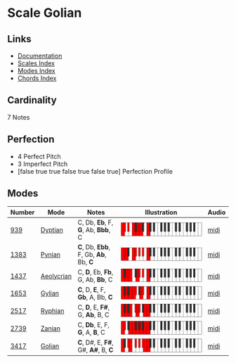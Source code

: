 # Scale Golian

## Links

- [Documentation](index.md)
- [Scales Index](Scales.md)
- [Modes Index](Modes.md)
- [Chords Index](Chords.md)

## Cardinality

7 Notes

## Perfection

- 4 Perfect Pitch
- 3 Imperfect Pitch
- [false true true false true false true] Perfection Profile

## Modes

| Number | Mode | Notes | Illustration | Audio |
|--------|------|-------|--------------|-------|
| [939](https://ianring.com/musictheory/scales/939) | [Dyptian](ModeDyptian.md) | C, Db, **Eb**, F, **G**, Ab, **Bbb**, C | ![CNaturalDyptian](ModeCNaturalDyptian.png) | [midi](https://github.com/edipermadi/music/blob/main/docs/ModeCNaturalDyptian.mid?raw=true) | 
| [1383](https://ianring.com/musictheory/scales/1383) | [Pynian](ModePynian.md) | **C**, Db, **Ebb**, F, Gb, **Ab**, Bb, **C** | ![CNaturalPynian](ModeCNaturalPynian.png) | [midi](https://github.com/edipermadi/music/blob/main/docs/ModeCNaturalPynian.mid?raw=true) | 
| [1437](https://ianring.com/musictheory/scales/1437) | [Aeolycrian](ModeAeolycrian.md) | C, **D**, Eb, **Fb**, G, Ab, **Bb**, C | ![CNaturalAeolycrian](ModeCNaturalAeolycrian.png) | [midi](https://github.com/edipermadi/music/blob/main/docs/ModeCNaturalAeolycrian.mid?raw=true) | 
| [1653](https://ianring.com/musictheory/scales/1653) | [Gylian](ModeGylian.md) | **C**, D, **E**, F, **Gb**, A, Bb, **C** | ![CNaturalGylian](ModeCNaturalGylian.png) | [midi](https://github.com/edipermadi/music/blob/main/docs/ModeCNaturalGylian.mid?raw=true) | 
| [2517](https://ianring.com/musictheory/scales/2517) | [Ryphian](ModeRyphian.md) | C, **D**, E, **F#**, G, **Ab**, B, C | ![CNaturalRyphian](ModeCNaturalRyphian.png) | [midi](https://github.com/edipermadi/music/blob/main/docs/ModeCNaturalRyphian.mid?raw=true) | 
| [2739](https://ianring.com/musictheory/scales/2739) | [Zanian](ModeZanian.md) | C, **Db**, E, F, **G**, A, **B**, C | ![CNaturalZanian](ModeCNaturalZanian.png) | [midi](https://github.com/edipermadi/music/blob/main/docs/ModeCNaturalZanian.mid?raw=true) | 
| [3417](https://ianring.com/musictheory/scales/3417) | [Golian](ModeGolian.md) | **C**, D#, E, **F#**, G#, **A#**, B, **C** | ![CNaturalGolian](ModeCNaturalGolian.png) | [midi](https://github.com/edipermadi/music/blob/main/docs/ModeCNaturalGolian.mid?raw=true) | 
